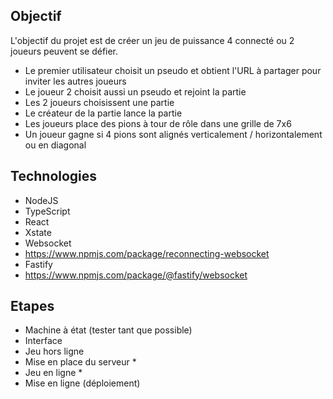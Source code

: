 ## Objectif

L'objectif du projet est de créer un jeu de puissance 4 connecté ou 2 joueurs peuvent se défier.

- Le premier utilisateur choisit un pseudo et obtient l'URL à partager pour inviter les autres joueurs
- Le joueur 2 choisit aussi un pseudo et rejoint la partie
- Les 2 joueurs choisissent une partie
- Le créateur de la partie lance la partie
- Les joueurs place des pions à tour de rôle dans une grille de 7x6
- Un joueur gagne si 4 pions sont alignés verticalement / horizontalement ou en diagonal

## Technologies

- NodeJS
- TypeScript
- React
- Xstate
- Websocket
- https://www.npmjs.com/package/reconnecting-websocket
- Fastify
- https://www.npmjs.com/package/@fastify/websocket

## Etapes

- Machine à état (tester tant que possible)
- Interface
- Jeu hors ligne
- Mise en place du serveur \*
- Jeu en ligne \*
- Mise en ligne (déploiement)

